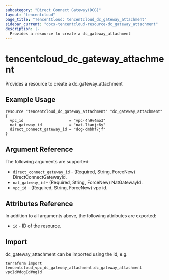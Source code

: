 ```yaml
---
subcategory: "Direct Connect Gateway(DCG)"
layout: "tencentcloud"
page_title: "TencentCloud: tencentcloud_dc_gateway_attachment"
sidebar_current: "docs-tencentcloud-resource-dc_gateway_attachment"
description: |-
  Provides a resource to create a dc_gateway_attachment
---
```


# tencentcloud_dc_gateway_attachment

Provides a resource to create a dc_gateway_attachment

## Example Usage

```hcl
resource "tencentcloud_dc_gateway_attachment" "dc_gateway_attachment" {
  vpc_id                    = "vpc-4h9v4mo3"
  nat_gateway_id            = "nat-7kanjc6y"
  direct_connect_gateway_id = "dcg-dmbhf7jf"
}
```

## Argument Reference

The following arguments are supported:

* `direct_connect_gateway_id` - (Required, String, ForceNew) DirectConnectGatewayId.
* `nat_gateway_id` - (Required, String, ForceNew) NatGatewayId.
* `vpc_id` - (Required, String, ForceNew) vpc id.

## Attributes Reference

In addition to all arguments above, the following attributes are exported:

* `id` - ID of the resource.



## Import

dc_gateway_attachment can be imported using the id, e.g.

```
terraform import tencentcloud_vpc_dc_gateway_attachment.dc_gateway_attachment vpcId#dcgId#ngId
```

